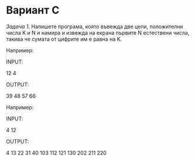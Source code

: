 Вариант C
=========

_Задача 1_. Напишете програма, която въвежда две цели, положителни числа K и N и намира и извежда на екрана първите N естествени числа, такива че сумата от цифрите им е равна на K. 

Например: 

INPUT:

12 4

OUTPUT:

39 48 57 66


Например: 

INPUT:

4 12

OUTPUT:

4 13 22 31 40 103 112 121 130 202 211 220
